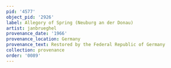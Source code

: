 ```yaml
---
pid: '4577'
object_pid: '2926'
label: Allegory of Spring (Neuburg an der Donau)
artist: janbrueghel
provenance_date: '1966'
provenance_location: Germany
provenance_text: Restored by the Federal Republic of Germany
collection: provenance
order: '0089'
---
```

